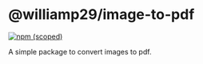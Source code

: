 # @williamp29/image-to-pdf

[![npm (scoped)](https://img.shields.io/npm/v/@williamp29/image-to-pdf.svg)](https://github.com/WilliamPinto-Olmos/image-to-pdf)

A simple package to convert images to pdf.
